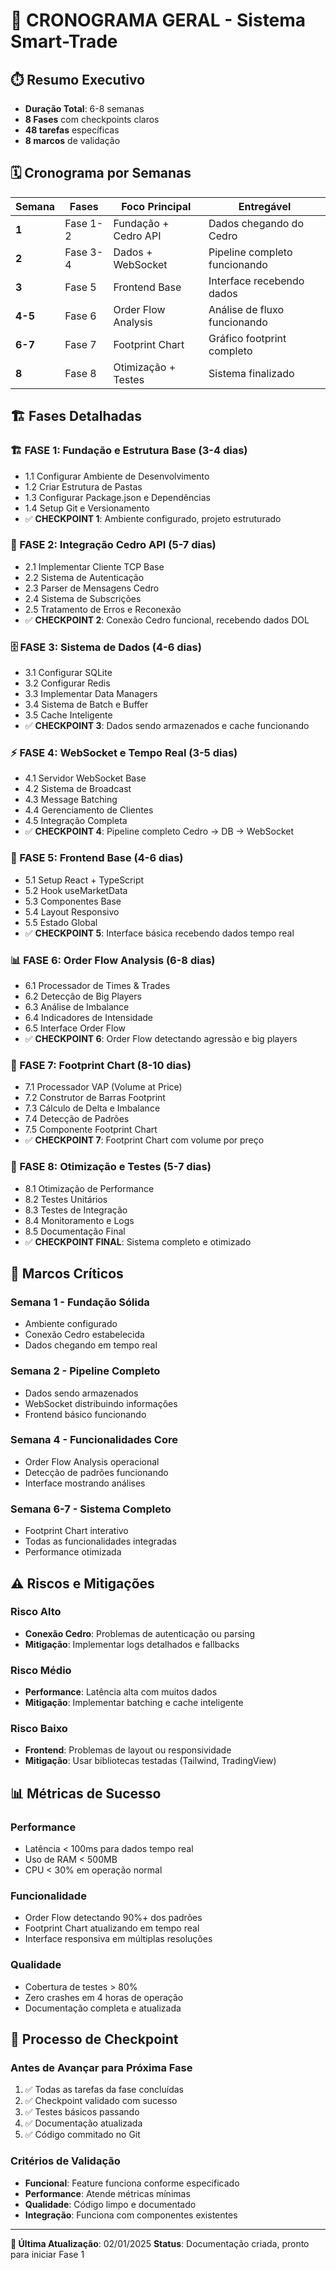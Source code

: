 # 📅 CRONOGRAMA GERAL - Sistema Smart-Trade

## ⏱️ Resumo Executivo
- **Duração Total**: 6-8 semanas
- **8 Fases** com checkpoints claros
- **48 tarefas** específicas
- **8 marcos** de validação

## 🗓️ Cronograma por Semanas

| Semana | Fases | Foco Principal | Entregável |
|--------|-------|----------------|------------|
| **1** | Fase 1-2 | Fundação + Cedro API | Dados chegando do Cedro |
| **2** | Fase 3-4 | Dados + WebSocket | Pipeline completo funcionando |
| **3** | Fase 5 | Frontend Base | Interface recebendo dados |
| **4-5** | Fase 6 | Order Flow Analysis | Análise de fluxo funcionando |
| **6-7** | Fase 7 | Footprint Chart | Gráfico footprint completo |
| **8** | Fase 8 | Otimização + Testes | Sistema finalizado |

## 🏗️ Fases Detalhadas

### **🏗️ FASE 1: Fundação e Estrutura Base (3-4 dias)**
- 1.1 Configurar Ambiente de Desenvolvimento
- 1.2 Criar Estrutura de Pastas
- 1.3 Configurar Package.json e Dependências
- 1.4 Setup Git e Versionamento
- ✅ **CHECKPOINT 1**: Ambiente configurado, projeto estruturado

### **📡 FASE 2: Integração Cedro API (5-7 dias)**
- 2.1 Implementar Cliente TCP Base
- 2.2 Sistema de Autenticação
- 2.3 Parser de Mensagens Cedro
- 2.4 Sistema de Subscrições
- 2.5 Tratamento de Erros e Reconexão
- ✅ **CHECKPOINT 2**: Conexão Cedro funcional, recebendo dados DOL

### **🗄️ FASE 3: Sistema de Dados (4-6 dias)**
- 3.1 Configurar SQLite
- 3.2 Configurar Redis
- 3.3 Implementar Data Managers
- 3.4 Sistema de Batch e Buffer
- 3.5 Cache Inteligente
- ✅ **CHECKPOINT 3**: Dados sendo armazenados e cache funcionando

### **⚡ FASE 4: WebSocket e Tempo Real (3-5 dias)**
- 4.1 Servidor WebSocket Base
- 4.2 Sistema de Broadcast
- 4.3 Message Batching
- 4.4 Gerenciamento de Clientes
- 4.5 Integração Completa
- ✅ **CHECKPOINT 4**: Pipeline completo Cedro → DB → WebSocket

### **🎨 FASE 5: Frontend Base (4-6 dias)**
- 5.1 Setup React + TypeScript
- 5.2 Hook useMarketData
- 5.3 Componentes Base
- 5.4 Layout Responsivo
- 5.5 Estado Global
- ✅ **CHECKPOINT 5**: Interface básica recebendo dados tempo real

### **📊 FASE 6: Order Flow Analysis (6-8 dias)**
- 6.1 Processador de Times & Trades
- 6.2 Detecção de Big Players
- 6.3 Análise de Imbalance
- 6.4 Indicadores de Intensidade
- 6.5 Interface Order Flow
- ✅ **CHECKPOINT 6**: Order Flow detectando agressão e big players

### **🦶 FASE 7: Footprint Chart (8-10 dias)**
- 7.1 Processador VAP (Volume at Price)
- 7.2 Construtor de Barras Footprint
- 7.3 Cálculo de Delta e Imbalance
- 7.4 Detecção de Padrões
- 7.5 Componente Footprint Chart
- ✅ **CHECKPOINT 7**: Footprint Chart com volume por preço

### **🔧 FASE 8: Otimização e Testes (5-7 dias)**
- 8.1 Otimização de Performance
- 8.2 Testes Unitários
- 8.3 Testes de Integração
- 8.4 Monitoramento e Logs
- 8.5 Documentação Final
- ✅ **CHECKPOINT FINAL**: Sistema completo e otimizado

## 🎯 Marcos Críticos

### **Semana 1 - Fundação Sólida**
- Ambiente configurado
- Conexão Cedro estabelecida
- Dados chegando em tempo real

### **Semana 2 - Pipeline Completo**
- Dados sendo armazenados
- WebSocket distribuindo informações
- Frontend básico funcionando

### **Semana 4 - Funcionalidades Core**
- Order Flow Analysis operacional
- Detecção de padrões funcionando
- Interface mostrando análises

### **Semana 6-7 - Sistema Completo**
- Footprint Chart interativo
- Todas as funcionalidades integradas
- Performance otimizada

## ⚠️ Riscos e Mitigações

### **Risco Alto**
- **Conexão Cedro**: Problemas de autenticação ou parsing
- **Mitigação**: Implementar logs detalhados e fallbacks

### **Risco Médio**
- **Performance**: Latência alta com muitos dados
- **Mitigação**: Implementar batching e cache inteligente

### **Risco Baixo**
- **Frontend**: Problemas de layout ou responsividade
- **Mitigação**: Usar bibliotecas testadas (Tailwind, TradingView)

## 📊 Métricas de Sucesso

### **Performance**
- Latência < 100ms para dados tempo real
- Uso de RAM < 500MB
- CPU < 30% em operação normal

### **Funcionalidade**
- Order Flow detectando 90%+ dos padrões
- Footprint Chart atualizando em tempo real
- Interface responsiva em múltiplas resoluções

### **Qualidade**
- Cobertura de testes > 80%
- Zero crashes em 4 horas de operação
- Documentação completa e atualizada

## 🔄 Processo de Checkpoint

### **Antes de Avançar para Próxima Fase**
1. ✅ Todas as tarefas da fase concluídas
2. ✅ Checkpoint validado com sucesso
3. ✅ Testes básicos passando
4. ✅ Documentação atualizada
5. ✅ Código commitado no Git

### **Critérios de Validação**
- **Funcional**: Feature funciona conforme especificado
- **Performance**: Atende métricas mínimas
- **Qualidade**: Código limpo e documentado
- **Integração**: Funciona com componentes existentes

---

**📝 Última Atualização**: 02/01/2025
**Status**: Documentação criada, pronto para iniciar Fase 1
